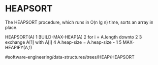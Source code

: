# HEAPSORT
The HEAPSORT procedure, which runs in O(n lg n) time, sorts an array in place.

HEAPSORT(A) 
1 BUILD-MAX-HEAP(A)
2 for i = A.length downto 2 
3    exchange A[1] with A[i] 
4    A.heap-size = A.heap-size -  1 
5 MAX-HEAPIFY(A,1)




#software-engineering/data-structures/trees/HEAP/HEAPSORT
